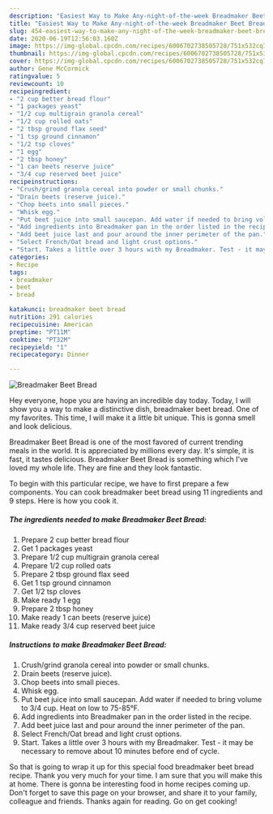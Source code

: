 ```yaml
---
description: "Easiest Way to Make Any-night-of-the-week Breadmaker Beet Bread"
title: "Easiest Way to Make Any-night-of-the-week Breadmaker Beet Bread"
slug: 454-easiest-way-to-make-any-night-of-the-week-breadmaker-beet-bread
date: 2020-06-19T12:56:03.160Z
image: https://img-global.cpcdn.com/recipes/6006702738505728/751x532cq70/breadmaker-beet-bread-recipe-main-photo.jpg
thumbnail: https://img-global.cpcdn.com/recipes/6006702738505728/751x532cq70/breadmaker-beet-bread-recipe-main-photo.jpg
cover: https://img-global.cpcdn.com/recipes/6006702738505728/751x532cq70/breadmaker-beet-bread-recipe-main-photo.jpg
author: Gene McCormick
ratingvalue: 5
reviewcount: 10
recipeingredient:
- "2 cup better bread flour"
- "1 packages yeast"
- "1/2 cup multigrain granola cereal"
- "1/2 cup rolled oats"
- "2 tbsp ground flax seed"
- "1 tsp ground cinnamon"
- "1/2 tsp cloves"
- "1 egg"
- "2 tbsp honey"
- "1 can beets reserve juice"
- "3/4 cup reserved beet juice"
recipeinstructions:
- "Crush/grind granola cereal into powder or small chunks."
- "Drain beets (reserve juice)."
- "Chop beets into small pieces."
- "Whisk egg."
- "Put beet juice into small saucepan. Add water if needed to bring volume to 3/4 cup. Heat on low to 75-85°F."
- "Add ingredients into Breadmaker pan in the order listed in the recipe."
- "Add beet juice last and pour around the inner perimeter of the pan."
- "Select French/Oat bread and light crust options."
- "Start. Takes a little over 3 hours with my Breadmaker. Test - it may be necessary to remove about 10 minutes before end of cycle."
categories:
- Recipe
tags:
- breadmaker
- beet
- bread

katakunci: breadmaker beet bread 
nutrition: 291 calories
recipecuisine: American
preptime: "PT11M"
cooktime: "PT32M"
recipeyield: "1"
recipecategory: Dinner

---
```



![Breadmaker Beet Bread](https://img-global.cpcdn.com/recipes/6006702738505728/751x532cq70/breadmaker-beet-bread-recipe-main-photo.jpg)

Hey everyone, hope you are having an incredible day today. Today, I will show you a way to make a distinctive dish, breadmaker beet bread. One of my favorites. This time, I will make it a little bit unique. This is gonna smell and look delicious.

Breadmaker Beet Bread is one of the most favored of current trending meals in the world. It is appreciated by millions every day. It's simple, it is fast, it tastes delicious. Breadmaker Beet Bread is something which I've loved my whole life. They are fine and they look fantastic.




To begin with this particular recipe, we have to first prepare a few components. You can cook breadmaker beet bread using 11 ingredients and 9 steps. Here is how you cook it.

<!--inarticleads1-->

##### The ingredients needed to make Breadmaker Beet Bread:

1. Prepare 2 cup better bread flour
1. Get 1 packages yeast
1. Prepare 1/2 cup multigrain granola cereal
1. Prepare 1/2 cup rolled oats
1. Prepare 2 tbsp ground flax seed
1. Get 1 tsp ground cinnamon
1. Get 1/2 tsp cloves
1. Make ready 1 egg
1. Prepare 2 tbsp honey
1. Make ready 1 can beets (reserve juice)
1. Make ready 3/4 cup reserved beet juice




<!--inarticleads2-->

##### Instructions to make Breadmaker Beet Bread:

1. Crush/grind granola cereal into powder or small chunks.
1. Drain beets (reserve juice).
1. Chop beets into small pieces.
1. Whisk egg.
1. Put beet juice into small saucepan. Add water if needed to bring volume to 3/4 cup. Heat on low to 75-85°F.
1. Add ingredients into Breadmaker pan in the order listed in the recipe.
1. Add beet juice last and pour around the inner perimeter of the pan.
1. Select French/Oat bread and light crust options.
1. Start. Takes a little over 3 hours with my Breadmaker. Test - it may be necessary to remove about 10 minutes before end of cycle.




So that is going to wrap it up for this special food breadmaker beet bread recipe. Thank you very much for your time. I am sure that you will make this at home. There is gonna be interesting food in home recipes coming up. Don't forget to save this page on your browser, and share it to your family, colleague and friends. Thanks again for reading. Go on get cooking!

